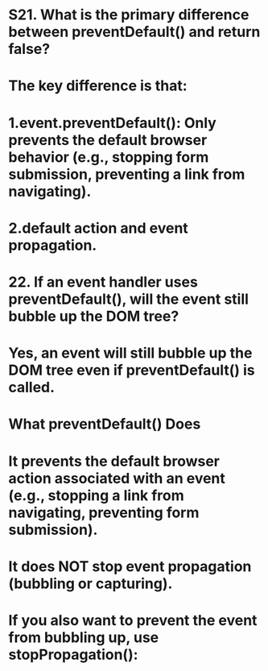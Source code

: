 
# S21. What is the primary difference between preventDefault() and return false?

# The key difference is that:
# 1.event.preventDefault(): Only prevents the default browser behavior (e.g., stopping form submission, preventing a link from navigating).
# 2.default action and event propagation.


# 22. If an event handler uses preventDefault(), will the event still bubble up the DOM tree?
# Yes, an event will still bubble up the DOM tree even if preventDefault() is called.
# What preventDefault() Does
# It prevents the default browser action associated with an event (e.g., stopping a link from navigating, preventing form submission).
# It does NOT stop event propagation (bubbling or capturing).
# If you also want to prevent the event from bubbling up, use stopPropagation():
